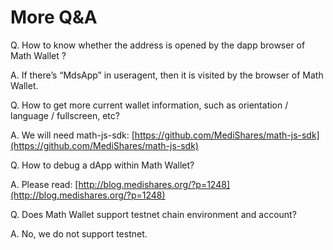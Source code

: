 # More Q&A

Q. How to know whether the address is opened by the dapp browser of Math Wallet ?

A. If there’s “MdsApp” in useragent, then it is visited by the browser of Math Wallet.

Q. How to get more current wallet information, such as orientation / language / fullscreen, etc?

A. We will need math-js-sdk: [https://github.com/MediShares/math-js-sdk](https://github.com/MediShares/math-js-sdk)

Q. How to debug a dApp within Math Wallet?

A. Please read: [http://blog.medishares.org/?p=1248](http://blog.medishares.org/?p=1248)

Q. Does Math Wallet support testnet chain environment and account?

A. No, we do not support testnet.
